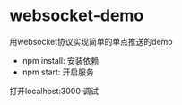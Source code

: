 # websocket-demo
用websocket协议实现简单的单点推送的demo

- npm install: 安装依赖
- npm start: 开启服务

打开localhost:3000 调试
